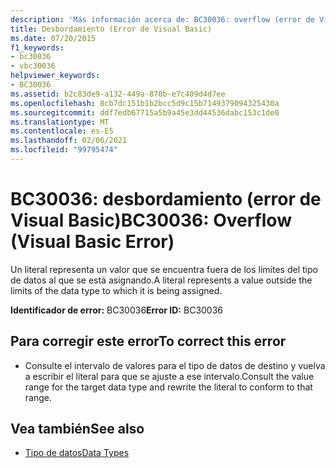 ```yaml
---
description: 'Más información acerca de: BC30036: overflow (error de Visual Basic)'
title: Desbordamiento (Error de Visual Basic)
ms.date: 07/20/2015
f1_keywords:
- bc30036
- vbc30036
helpviewer_keywords:
- BC30036
ms.assetid: b2c83de9-a132-449a-870b-e7c409d4d7ee
ms.openlocfilehash: 8cb7dc151b1b2bcc5d9c15b7149379094325430a
ms.sourcegitcommit: ddf7edb67715a5b9a45e3dd44536dabc153c1de0
ms.translationtype: MT
ms.contentlocale: es-ES
ms.lasthandoff: 02/06/2021
ms.locfileid: "99795474"
---
```

# <a name="bc30036-overflow-visual-basic-error"></a><span data-ttu-id="ac33c-103">BC30036: desbordamiento (error de Visual Basic)</span><span class="sxs-lookup"><span data-stu-id="ac33c-103">BC30036: Overflow (Visual Basic Error)</span></span>

<span data-ttu-id="ac33c-104">Un literal representa un valor que se encuentra fuera de los límites del tipo de datos al que se está asignando.</span><span class="sxs-lookup"><span data-stu-id="ac33c-104">A literal represents a value outside the limits of the data type to which it is being assigned.</span></span>

 <span data-ttu-id="ac33c-105">**Identificador de error:** BC30036</span><span class="sxs-lookup"><span data-stu-id="ac33c-105">**Error ID:** BC30036</span></span>

## <a name="to-correct-this-error"></a><span data-ttu-id="ac33c-106">Para corregir este error</span><span class="sxs-lookup"><span data-stu-id="ac33c-106">To correct this error</span></span>

- <span data-ttu-id="ac33c-107">Consulte el intervalo de valores para el tipo de datos de destino y vuelva a escribir el literal para que se ajuste a ese intervalo.</span><span class="sxs-lookup"><span data-stu-id="ac33c-107">Consult the value range for the target data type and rewrite the literal to conform to that range.</span></span>

## <a name="see-also"></a><span data-ttu-id="ac33c-108">Vea también</span><span class="sxs-lookup"><span data-stu-id="ac33c-108">See also</span></span>

- [<span data-ttu-id="ac33c-109">Tipo de datos</span><span class="sxs-lookup"><span data-stu-id="ac33c-109">Data Types</span></span>](../data-types/index.md)
